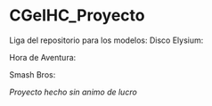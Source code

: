 # CGeIHC_Proyecto

Liga del repositorio para los modelos:
Disco Elysium:

Hora de Aventura:

Smash Bros:









*Proyecto hecho sin animo de lucro*
